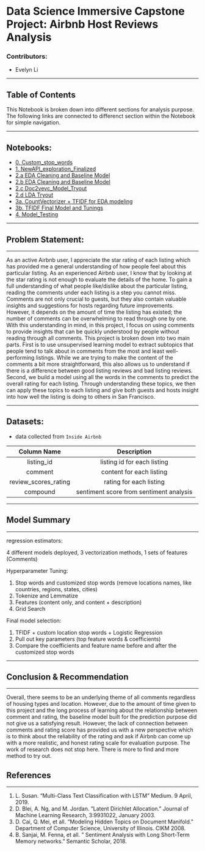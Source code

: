 # Data Science Immersive Capstone Project: Airbnb Host Reviews Analysis


### Contributors: 
* Evelyn Li


---
## Table of Contents 

This Notebook is broken down into different sections for analysis purpose. The following links are connected to differenct section within the Notebook for simple navigation. 

---

## Notebooks:
- [0. Custom_stop_words](https://git.generalassemb.ly/billyu/Project-4-Disaster-Classification/blob/master/code/0.%20Custom_stop_words.ipynb)
- [1. NewAPI_exploration_Finalized](https://git.generalassemb.ly/billyu/Project-4-Disaster-Classification/blob/master/code/1.%20NewAPI_exploration_Finalized%20.ipynb)
- [2.a EDA Cleaning and Baseline Model](https://git.generalassemb.ly/billyu/Project-4-Disaster-Classification/blob/master/code/2.a%20EDA%20Cleaning%20and%20Baseline%20Model.ipynb)
- [2.b EDA Cleaning and Baseline Model](https://git.generalassemb.ly/billyu/Project-4-Disaster-Classification/blob/master/code/2.b%20EDA%20%26%20Visualization%20.ipynb)
- [2.c Doc2vevc_Model_Tryout](https://git.generalassemb.ly/billyu/Project-4-Disaster-Classification/blob/master/code/2.c%20Doc2vevc_Model_Tryout.ipynb)
- [2.d LDA Tryout](https://git.generalassemb.ly/billyu/Project-4-Disaster-Classification/blob/master/code/2.d%20LDA%20Tryout.ipynb)
- [3a. CountVectorizer + TFIDF for EDA modeling](https://git.generalassemb.ly/billyu/Project-4-Disaster-Classification/blob/master/code/3a.%20CountVectorizer%20%2B%20TFIDF%20for%20EDA%20modeling%20.ipynb)
- [3b. TFIDF Final Model and Tunings](https://git.generalassemb.ly/billyu/Project-4-Disaster-Classification/blob/master/code/3b.%20TFIDF%20Final%20Model%20and%20Tunings.ipynb)
- [4. Model_Testing](https://git.generalassemb.ly/billyu/Project-4-Disaster-Classification/blob/master/code/4.%20Model_Testing%20.ipynb)

---

## Problem Statement: 

---

As an active Airbnb user, I appreciate the star rating of each listing which has provided me a general understanding of how people feel about this particular listing. As an experienced Airbnb user, I know that by looking at the star rating is not enough to evaluate the details of the home. To gain a full understanding of what people like/dislike about the particular listing, reading the comments under each listing is a step you cannot miss. Comments are not only crucial to guests, but they also contain valuable insights and suggestions for hosts regarding future improvements. However, it depends on the amount of time the listing has existed; the number of comments can be overwhelming to read through one by one. With this understanding in mind, in this project, I focus on using comments to provide insights that can be quickly understood by people without reading through all comments. This project is broken down into two main parts. First is to use unsupervised learning model to extract subtopics that people tend to talk about in comments from the most and least well-performing listings. While we are trying to make the content of the comments a bit more straightforward, this also allows us to understand if there is a difference between good listing reviews and bad listing reviews. Second, we build a model using all the words in the comments to predict the overall rating for each listing. Through understanding these topics, we then can apply these topics to each listing and give both guests and hosts insight into how well the listing is doing to others in San Francisco. 

---


## Datasets: 

- data collected from `Inside Airbnb`

|     Column Name       |                          Description                          |
|:---------------------:|:-------------------------------------------------------------:|
|  listing_id           |                    listing id for each listing                |
|    comment            |                  content for each listing                     |
| review_scores_rating  |                rating for each listing                        |
|      compound         |           sentiment score from sentiment analysis             |

---



## Model Summary 
---

regression estimators: 

4 different models deployed, 3 vectorization methods, 1 sets of features (Comments) 
 
Hyperparameter Tuning:

1. Stop words and customized stop words (remove locations names, like countries, regions, states, cities)
2. Tokenize and Lemmatize
3. Features (content only, and content + description)
4. Grid Search
 
Final model selection: 

1. TFIDF + custom location stop words + Logistic Regression
2. Pull out key parameters (top feature words & coefficients)
3. Compare the coefficients and feature name before and after the customized stop words


---

## Conclusion & Recommendation 
---

Overall, there seems to be an underlying theme of all comments regardless of housing types and location. However, due to the amount of time given to this project and the long process of learning about the relationship between comment and rating, the baseline model built for the prediction purpose did not give us a satisfying result. However, the lack of connection between comments and rating score has provided us with a new perspective which is to think about the reliability of the rating and ask if Airbnb can come up with a more realistic, and honest rating scale for evaluation purpose. The work of research does not stop here. There is more to find and more method to try out.


## References 
---

1. L. Susan. “Multi-Class Text Classification with LSTM” Medium. 9 April, 2019.
2. D. Blei, A. Ng, and M. Jordan. ”Latent Dirichlet Allocation.” Journal of Machine Learning Research, 3:9931022, January 2003.
3. D. Cai, Q. Mei, et all. ”Modeling Hidden Topics on Document Manifold.” Department of Computer Science, University of Illinois. CIKM 2008.
4. B. Sanjai, M. Fenna, et all. ” Sentiment Analysis with Long Short-Term Memory networks.” Semantic Scholar, 2018.